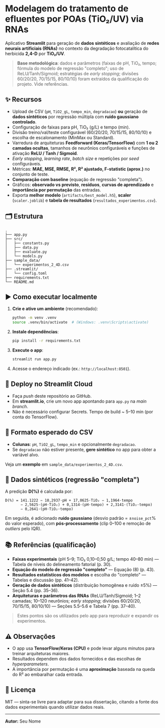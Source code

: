 # Modelagem do tratamento de efluentes por POAs (TiO₂/UV) via RNAs

Aplicativo **Streamlit** para geração de **dados sintéticos** e avaliação de **redes neurais artificiais (RNAs)** no contexto da degradação fotocatalítica do herbicida **2,4-D** por **TiO₂/UV**.

> **Base metodológica**: dados e parâmetros (faixas de pH, TiO₂, tempo; fórmula do modelo de regressão "completo"; uso de ReLU/Tanh/Sigmoid; estratégias de *early stopping*; divisões 60/20/20, 70/15/15, 80/10/10) foram extraídos da qualificação do projeto. Vide referências.

## ✨ Recursos

- Upload de CSV (`pH`, `TiO2_gL`, `tempo_min`, `degradacao`) **ou** geração de **dados sintéticos** por regressão múltipla com **ruído gaussiano controlado**.
- Configuração de faixas para pH, TiO₂ (g/L) e tempo (min).
- Divisão treino/val/teste configurável (60/20/20, 70/15/15, 80/10/10) e escolha de escalonamento (MinMax ou Standard).
- Varredura de arquiteturas **Feedforward (Keras/TensorFlow)** com **1 ou 2 camadas ocultas**, tamanhos de neurônios configuráveis e funções de ativação **ReLU / Tanh / Sigmoid**.
- *Early stopping*, *learning rate*, *batch size* e repetições por *seed* configuráveis.
- Métricas: **MAE, MSE, RMSE, R², R² ajustado, F-statistic (aprox.)** no conjunto de teste.
- **Comparação com baseline** (equação de regressão "completa").
- Gráficos: **observado vs previsto**, **resíduos**, **curvas de aprendizado** e **importância por permutação** das entradas.
- Exporta **melhor modelo** (`artifacts/best_model.h5`), **scaler** (`scaler.joblib`) e **tabela de resultados** (`resultados_experimentos.csv`).

## 🗂 Estrutura

```
.
├── app.py
├── src/
│   ├── constants.py
│   ├── data.py
│   ├── evaluate.py
│   └── models.py
├── sample_data/
│   └── experimentos_2_4D.csv
├── .streamlit/
│   └── config.toml
├── requirements.txt
└── README.md
```

## ▶️ Como executar localmente

1. **Crie e ative um ambiente** (recomendado):
   ```bash
   python -m venv .venv
   source .venv/bin/activate  # (Windows: .venv\Scripts\activate)
   ```
2. **Instale dependências**:
   ```bash
   pip install -r requirements.txt
   ```
3. **Execute o app**:
   ```bash
   streamlit run app.py
   ```
4. Acesse o endereço indicado (ex.: `http://localhost:8501`).

## 🚀 Deploy no Streamlit Cloud

- Faça *push* deste repositório ao GitHub.
- Em **streamlit.io**, crie um novo app apontando para `app.py` na *main branch*.
- Não é necessário configurar Secrets. Tempo de build ~ 5–10 min (por conta do TensorFlow).

## 📄 Formato esperado do CSV

- **Colunas**: `pH`, `TiO2_gL`, `tempo_min` e opcionalmente `degradacao`.
- Se `degradacao` não estiver presente, **gere sintético** no app para obter a variável alvo.

Veja um **exemplo** em `sample_data/experimentos_2_4D.csv`.

## 🧪 Dados sintéticos (regressão "completa")

A predição **D(%)** é calculada por:

```
D(%) = 141.1222 − 10,2937·pH + 17,0625·TiO₂ − 1,1964·tempo
       − 2,5625·(pH·TiO₂) + 0,1314·(pH·tempo) + 2,3141·(TiO₂·tempo)
       − 0,2641·(pH·TiO₂·tempo)
```

Em seguida, é adicionado **ruído gaussiano** (desvio padrão = ±`noise_pct`% do valor esperado), com **pós-processamento** (clip 0–100 e remoção de *outliers* pelo IQR).

## 📚 Referências (qualificação)

- **Faixas experimentais** (pH 5–9; TiO₂ 0,10–0,50 g/L; tempo 40–80 min) — Tabela de níveis do delineamento fatorial (p. 30).
- **Equação do modelo de regressão "completo"** — Equação (8) (p. 43).
- **Resultados estatísticos dos modelos** e escolha do "completo" — Tabelas e discussão (pp. 41–42).
- **Geração de dados sintéticos** (distribuição homogênea e ruído ±5%) — Seção 5.4 (pp. 35–36).
- **Arquiteturas e parâmetros das RNAs** (ReLU/Tanh/Sigmoid; 1–2 camadas; 10–120 neurônios; *early stopping*; divisões 60/20/20, 70/15/15, 80/10/10) — Seções 5.5–5.6 e Tabela 7 (pp. 37–40).

> Estes pontos são os utilizados pelo app para reproduzir e expandir os experimentos.

## ⚠️ Observações

- O app usa **TensorFlow/Keras (CPU)** e pode levar alguns minutos para treinar arquiteturas maiores.
- Resultados dependem dos dados fornecidos e das escolhas de *hyperparameters*.
- A importância por permutação é uma **aproximação** baseada na queda do R² ao embaralhar cada entrada.

## 📜 Licença

MIT — sinta-se livre para adaptar para sua dissertação, citando a fonte dos dados experimentais quando utilizar dados reais.

---

**Autor:** Seu Nome
